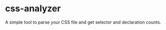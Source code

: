 css-analyzer
============

A simple tool to parse your CSS file and get selector and declaration counts.
